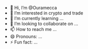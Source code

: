 - 👋 Hi, I’m @Ouramecca
- 👀 I’m interested in crypto and trade
- 🌱 I’m currently learning ...
- 💞️ I’m looking to collaborate on ...
- 📫 How to reach me ...
- 😄 Pronouns: ...
- ⚡ Fun fact: ...

<!---
Ouramecca/Ouramecca is a ✨ special ✨ repository because its `README.md` (this file) appears on your GitHub profile.
You can click the Preview link to take a look at your changes.
--->
